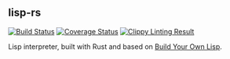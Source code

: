 lisp-rs
-------
[![Build
Status](https://travis-ci.org/jzhu98/lisp-rs.svg?style=flat-square&branch=feature%2Fatom)](https://travis-ci.org/jzhu98/lisp-rs)
[![Coverage Status](https://coveralls.io/repos/github/jzhu98/lisp-rs/badge.svg?style=flat-square&branch=feature%2Fatom)](https://coveralls.io/github/jzhu98/lisp-rs?branch=feature%2Fatom)
[![Clippy Linting Result](https://clippy.bashy.io/github/jzhu98/lisp-rs/feature/atom/badge.svg?style=flat-square)](https://clippy.bashy.io/github/jzhu98/lisp-rs/feature/atom/log)

Lisp interpreter, built with Rust and based on [Build Your Own Lisp](buildyourownlisp.com).
